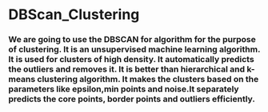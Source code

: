 # DBScan_Clustering

### We are going to use the DBSCAN for algorithm for the purpose of clustering. It is an unsupervised machine learning algorithm. It is used for clusters of high density. It automatically predicts the outliers and removes it. It is better than hierarchical and k-means clustering algorithm. It makes the clusters based on the parameters like epsilon,min points and noise.It separately predicts the core points, border points and outliers efficiently.
